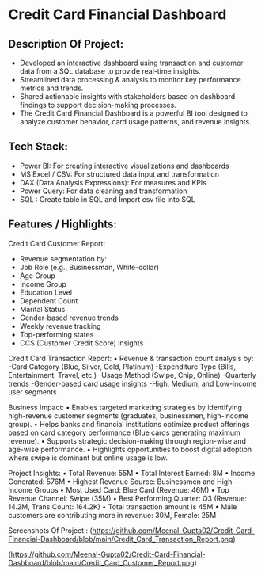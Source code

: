 # Credit Card Financial Dashboard

## Description Of Project:
-	Developed an interactive dashboard using transaction and customer data from a SQL database to provide real-time insights.
- Streamlined data processing & analysis to monitor key performance metrics and trends.
- Shared actionable insights with stakeholders based on dashboard findings to support decision-making processes.
- The Credit Card Financial Dashboard is a powerful BI tool designed to analyze customer behavior, card usage patterns, and  revenue insights.

## Tech Stack:
- Power BI: For creating interactive visualizations and dashboards
- MS Excel / CSV: For structured data input and transformation
- DAX (Data Analysis Expressions): For measures and KPIs
- Power Query: For data cleaning and transformation
- SQL : Create table in SQL and Import csv file into SQL

## Features / Highlights:
Credit Card Customer Report:
- Revenue segmentation by:
- Job Role (e.g., Businessman, White-collar)
- Age Group
- Income Group
- Education Level
- Dependent Count
- Marital Status
- Gender-based revenue trends
- Weekly revenue tracking
- Top-performing states
- CCS (Customer Credit Score) insights

Credit Card Transaction Report:
•	Revenue & transaction count analysis by:
-Card Category (Blue, Silver, Gold, Platinum)
-Expenditure Type (Bills, Entertainment, Travel, etc.)
-Usage Method (Swipe, Chip, Online)
-Quarterly trends
-Gender-based card usage insights
-High, Medium, and Low-income user segments

Business Impact:
•	Enables targeted marketing strategies by identifying high-revenue customer segments (graduates, businessmen, high-income group).
•	Helps banks and financial institutions optimize product offerings based on card category performance (Blue cards generating maximum revenue).
•	Supports strategic decision-making through region-wise and age-wise performance.
•	Highlights opportunities to boost digital adoption where swipe is dominant but online usage is low.

Project Insights:
•	Total Revenue: 55M
•	Total Interest Earned: 8M
•	Income Generated: 576M
•	Highest Revenue Source: Businessmen and High-Income Groups
•	Most Used Card: Blue Card (Revenue: 46M)
•	Top Revenue Channel: Swipe (35M)
•	Best Performing Quarter: Q3 (Revenue: 14.2M, Trans Count: 164.2K)
•	Total transaction amount is 45M
•	Male customers are contributing more in revenue: 30M, Female: 25M

Screenshots Of Project : (https://github.com/Meenal-Gupta02/Credit-Card-Financial-Dashboard/blob/main/Credit_Card_Transaction_Report.png)

(https://github.com/Meenal-Gupta02/Credit-Card-Financial-Dashboard/blob/main/Credit_Card_Customer_Report.png)

